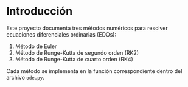 # Introducción

Este proyecto documenta tres métodos numéricos para resolver ecuaciones diferenciales ordinarias (EDOs):

1. Método de Euler
2. Método de Runge-Kutta de segundo orden (RK2)
3. Método de Runge-Kutta de cuarto orden (RK4)

Cada método se implementa en la función correspondiente dentro del archivo `ode.py`.

